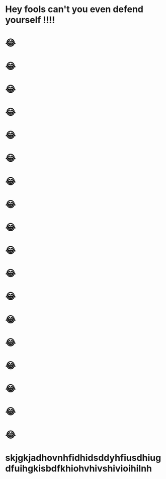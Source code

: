# Hey fools can't you even defend yourself !!!!

# 😂
# 😂
# 😂
# 😂
# 😂
# 😂
# 😂
# 😂
# 😂
# 😂
# 😂
# 😂
# 😂
# 😂
# 😂
# 😂
# 😂
# 😂


# skjgkjadhovnhfidhidsddyhfiusdhiugdfuihgkisbdfkhiohvhivshivioihilnh
